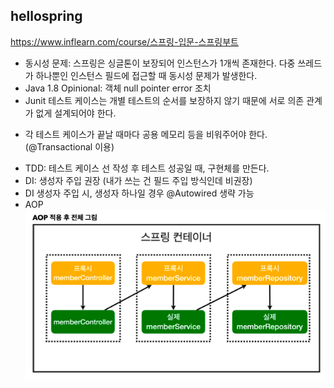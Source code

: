 ## hellospring
https://www.inflearn.com/course/스프링-입문-스프링부트

* 동시성 문제: 스프링은 싱글톤이 보장되어 인스턴스가 1개씩 존재한다. 다중 쓰레드가 하나뿐인 인스턴스 필드에 접근할 때 동시성 문제가 발생한다.   
* Java 1.8 Opinional: 객체 null pointer error 조치   
* Junit 테스트 케이스는 개별 테스트의 순서를 보장하지 않기 때문에 서로 의존 관계가 없게 설계되어야 한다.   
- 각 테스트 케이스가 끝날 때마다 공용 메모리 등을 비워주어야 한다. (@Transactional 이용)   
* TDD: 테스트 케이스 선 작성 후 테스트 성공일 때, 구현체를 만든다.   
* DI: 생성자 주입 권장 (내가 쓰는 건 필드 주입 방식인데 비권장)   
* DI 생성자 주입 시, 생성자 하나일 경우 @Autowired 생략 가능   
* AOP     
![Alt text](./aop_example.png)
